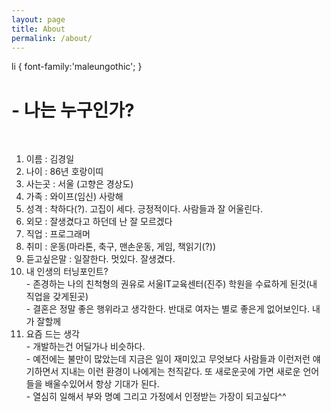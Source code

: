 ```yaml
---
layout: page
title: About
permalink: /about/
--- 
```

li {
	font-family:'maleungothic';
}
<amp-img width="600" height="300" layout="responsive" src="https://mandoo1027.github.io/assets/images/marry.jpg"></amp-img>

 <h1>- 나는 누구인가?</h1>
 <br>
 <ol>
  <li>이름 : 김경일</li>
  <li>나이 : 86년 호랑이띠</li> 
  <li>사는곳 : 서울  (고향은 경상도)  </li>
  <li>가족 : 와이프(임신) 사랑해    </li>
  <li>성격 : 착하다(?). 고집이 세다. 긍정적이다. 사람들과 잘 어울린다.     </li>
  <li>외모 : 잘생겼다고 하던데 난 잘 모르겠다    </li>
  <li>직업 : 프로그래머    </li>
  <li>취미 : 운동(마라톤, 축구, 맨손운동, 게임, 책읽기(?))    </li>
  <li >듣고싶은말 : 일잘한다. 멋있다. 잘생겼다.     </li>
  <li>내 인생의 터닝포인트? </li>
     - 존경하는 나의 친척형의 권유로 서울IT교육센터(진주) 학원을 수료하게 된것(내 직업을 갖게된곳)<br>
     - 결혼은 정말 좋은 행위라고 생각한다. 반대로 여자는 별로 좋은게 없어보인다. 내가 잘할께
   <li>요즘 드는 생각  </li>
     - 개발하는건 어딜가나 비슷하다.<br>
     - 예전에는 불만이 많았는데 지금은 일이 재미있고 무엇보다 사람들과 이런저런 얘기하면서 지내는 이런 환경이 나에게는 천직같다.
      또 새로운곳에 가면 새로운 언어들을 배울수있어서 항상 기대가 된다. <br>
     - 열심히 일해서 부와 명예 그리고 가정에서 인정받는 가장이 되고싶다^^<br>
</ol> 
